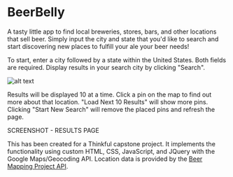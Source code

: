 # BeerBelly

A tasty little app to find local breweries, stores, bars, and other locations that sell beer.  Simply input the city and state that you'd like to search and start discovering new places to fulfill your ale your beer needs!

To start, enter a city followed by a state within the United States.  Both fields are required.  Display results in your search city by clicking "Search".

![alt text](https://github.com/PeterArriaza/BeerBelly/tree/master/img/landingpage.png "Landing Page")


Results will be displayed 10 at a time.  Click a pin on the map to find out more about that location.  "Load Next 10 Results" will show more pins.  Clicking "Start New Search" will remove the placed pins and refresh the page.

SCREENSHOT - RESULTS PAGE

This has been created for a Thinkful capstone project.  It implements the functionality using custom HTML, CSS, JavaScript, and JQuery with the Google Maps/Geocoding API.  Location data is provided by the [Beer Mapping Project API](https://beermapping.com "Beer Mapping Project"). 
